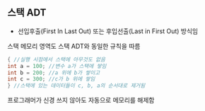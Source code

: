 ## 스택 ADT
- 선입후출(First In Last Out) 또는 후입선출(Last in First Out) 방식임

스택 메모리 영역도 스택 ADT와 동일한 규칙을 따름


```c
{ //실행 시점에서 스택에 아무것도 없음
int a = 100; //변수 a가 스택에 쌓임
int b = 200; //a 위에 b가 쌓이고
int c = 300; //c가 b 위에 쌓임
} //스택에 있는 데이터들이 c, b, a의 순서대로 제거됨
```
프로그래머가 신경 쓰지 않아도 자동으로 메모리를 해제함
